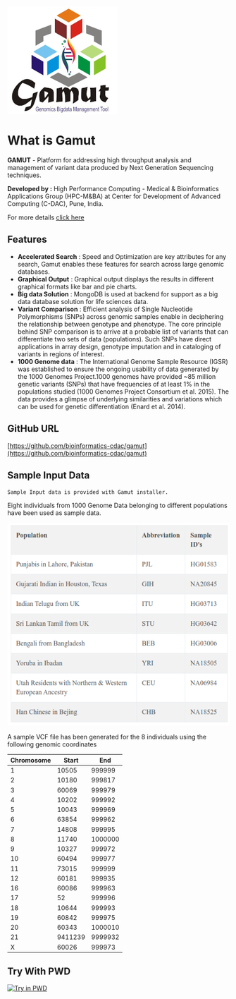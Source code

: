 
![logo](https://raw.githubusercontent.com/bioinformatics-cdac/gamut/main/docs/img/logo-gamut.jpg)
# What is Gamut

**GAMUT** - Platform for addressing high throughput analysis and management of variant data produced by Next Generation Sequencing techniques.

**Developed by :** High Performance Computing - Medical & Bioinformatics Applications Group (HPC-M&BA) at Center for Development of Advanced Computing (C-DAC), Pune, India.

For more details [click here](https://www.cdac.in/index.aspx?id=bioinfo)

## Features
- **Accelerated Search** : Speed and Optimization are key attributes for any search, Gamut enables these features for search across large genomic databases.
- **Graphical Output** : Graphical output displays the results in different graphical formats like bar and pie charts.
- **Big data Solution** : MongoDB is used at backend for support as a big data database solution for life sciences data.
- **Variant Comparison** : Efficient analysis of Single Nucleotide Polymorphisms (SNPs) across genomic samples enable in deciphering the relationship between genotype and phenotype. The core principle behind SNP comparison is to arrive at a probable list of variants that can differentiate two sets of data (populations). Such SNPs have direct applications in array design, genotype imputation and in cataloging of variants in regions of interest.
- **1000 Genome data** : The International Genome Sample Resource (IGSR) was established to ensure the ongoing usability of data generated by the 1000 Genomes Project.1000 genomes have provided ~85 million genetic variants (SNPs) that have frequencies of at least 1% in the populations studied (1000 Genomes Project Consortium et al. 2015). The data  provides a glimpse of underlying similarities and variations which can be used for genetic differentiation (Enard et al. 2014).

## GitHub URL

[https://github.com/bioinformatics-cdac/gamut](https://github.com/bioinformatics-cdac/gamut)


## Sample Input Data
	Sample Input data is provided with Gamut installer. 
Eight individuals from 1000 Genome Data belonging to different populations have been used as sample data.

[![Gamut Home Page](https://raw.githubusercontent.com/bioinformatics-cdac/gamut/main/docs/img/eight_sample.png)](https://raw.githubusercontent.com/bioinformatics-cdac/gamut/main/docs/img/eight_sample.png)	

A sample VCF file has been generated for the 8 individuals using the following genomic coordinates

| Chromosome                   | Start   | End     |
|------------------------|---------|---------|
| 1                      | 10505   | 999999  |
| 2                      | 10180   | 999817  |
| 3                      | 60069   | 999979  |
| 4                      | 10202   | 999992  |
| 5                      | 10043   | 999969  |
| 6                      | 63854   | 999962  |
| 7                      | 14808   | 999995  |
| 8                      | 11740   | 1000000 |
| 9                      | 10327   | 999972  |
| 10                     | 60494   | 999977  |
| 11                     | 73015   | 999999  |
| 12                     | 60181   | 999935  |
| 16                     | 60086   | 999963  |
| 17                     | 52      | 999996  |
| 18                     | 10644   | 999993  |
| 19                     | 60842   | 999975  |
| 20                     | 60343   | 1000010 |
| 21                     | 9411239 | 9999932 |
| X                      | 60026   | 999973  |



## Try With PWD
[![Try in PWD](https://raw.githubusercontent.com/play-with-docker/stacks/master/assets/images/button.png)](https://labs.play-with-docker.com/?stack=https://raw.githubusercontent.com/bioinformatics-cdac/gamut/main/docs/stack.yml)
 